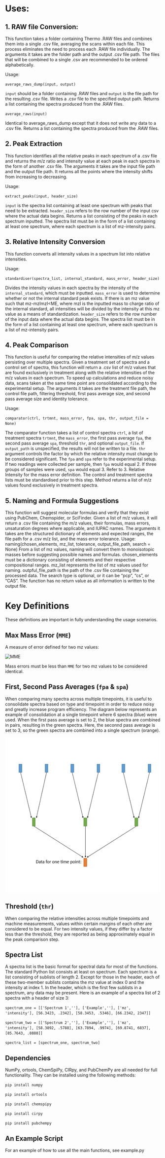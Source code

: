# Uses:


 ## 1. RAW file Conversion:

This function takes a folder containing Thermo .RAW files and combines them into a single .csv file, averaging the scans within each file. This process eliminates the need to process each .RAW file individually. The arguments it takes are the folder path and the output .csv file path. The files that will be combined to a single .csv are recommended to be ordered alphabetically. 

Usage:
  
`average_raws_dump(input, output)`


`input` should be a folder containing .RAW files and `output` is the file path for the resulting .csv file. Writes a .csv file to the specified output path. Returns a list containing the spectra produced from the .RAW files. 

`average_raws(input)`


Identical to average_raws_dump except that it does not write any data to a .csv file. Returns a list containing the spectra produced from the .RAW files. 


## 2. Peak Extraction
This function identifies all the relative peaks in each spectrum of a .csv file and returns the m/z ratio and intensity value at each peak in each spectra in the form of another .csv file. The arguments it takes are the input file path and the output file path. It returns all the points where the intensity shifts from increasing to decreasing.

Usage:

`extract_peaks(input, header_size)`


`input` is the spectra list containing at least one spectrum with peaks that need to be extracted. `header_size` refers to the row number of the input csv where the actual data begins. Returns a list consisting of the peaks in each spectrum inputted. The spectra list must be in the form of a list containing at least one spectrum, where each spectrum is a list of mz-intensity pairs.


## 3. Relative Intensity Conversion

This function converts all intensity values in a spectrum list into relative intensities. 

Usage:

`standardiser(spectra_list, internal_standard, mass_error, header_size)`


Divides the intensity values in each spectra by the intensity of the `internal_standard`, which must be inputted. `mass_error` is used to determine whether or not the internal standard peak exists. If there is an mz value such that mz-mzImzI<ME, where mzI is the inputted mass to charge ratio of the internal standard, all intensities will be divided by the intensity at this mz value as a means of standardization. `header_size` refers to the row number of the input data where the actual data begins. The spectra list must be in the form of a list containing at least one spectrum, where each spectrum is a list of mz-intensity pairs.


## 4. Peak Comparison
This function is useful for comparing the relative intensities of m/z values persisting over multiple spectra. Given a treatment set of spectra and a control 	set of spectra, this function will return a .csv list of m/z values that are found exclusively in treatment along with the relative intensities of the m/z values in each spectrum. To speed up calculations and reduce noisy data, scans taken at the same time point are consolidated according to the experimental setup. The arguments it takes are the treatment file path, the control file path, filtering threshold, first pass average size, and second pass average size and identity tolerance. 

Usage:

`comparator(ctrl, trtmnt, mass_error, fpa, spa, thr, output_file = None)`

The comparator function takes a list of control spectra `ctrl`, a list of treatment spectra `trtmnt`, the `mass_error`, the first pass average `fpa`, the second pass average `spa`, threshold `thr`, and optional `output_file`. If `output_path` is unspecified, the results will not be written to a file. `thr` argument controls the factor by which the relative intensity must change to be considered significant. The `fpa` and `spa` refer to the experimental setup. If two readings were collected per sample, then `fpa` would equal 2. If three groups of samples were used, `spa` would equal 3. Refer to 3. Relative Intensity for the mass error definition. The control and treatment spectra lists must be standardised prior to this step. Method returns a list of m/z values found exclusively in treatment spectra. 

## 5. Naming and Formula Suggestions
This function will suggest molecular formulas and verify that they exist using PubChem, Chemspider, or SciFinder. Given a list of m/z values, it will return a .csv file containing the m/z values, their formulas, mass errors, unsaturation degrees where applicable, and IUPAC names. The arguments it takes are the structured dictionary of elements and expected ranges, the file path for a .csv m/z list, and the mass error tolerance. 
Usage:
naming(chosen_elements, mz_list, tolerance, output_file_path, search = None)
From a list of mz values, naming will convert them to monoisotopic masses before suggesting possible names and formulas. chosen_elements must be a dictionary consisting of elements and their respective compositional ranges. mz_list represents the list of mz values used for naming. outpful_file_path is the path of the .csv file containing the processed data. The search type is optional, or it can be “pcp”, “cs”, or  “CAS”. The function has no return value as all information is written to the output file. 

# Key Definitions
These definitions are important in fully understanding the usage scenarios.

## Max Mass Error (`MME`)
A measure of error defined for two mz values:

![MME](https://latex.codecogs.com/png.image?\dpi{110}&space;\frac{|mz_1&space;-&space;mz_2|}&space;{mz_1})

Mass errors must be less than `MME` for two mz values to be considered identical.
## First, Second Pass Averages (`fpa` & `spa`)

When comparing many spectra across multiple timepoints, it is useful to consolidate spectra based on type and timepoint in order to reduce noisy and greatly increase program efficiency. The diagram below represents an example of consolidation at a single timepoint where 6 spectra (blue) were used. When the first pass average is set to 2, the blue spectra are combined in pairs, resulting in the green spectra. Here, the seconnd pass average is set to 3, so the green spectra are combined into a single spectrum (orange).

![Diagram](/averaging_diagram.png)

## Threshold (`thr`)

When comparing the relative intensities across multiple timepoints and machine measurements, values within certain margins of each other are considered to be equal. For two intensity values, if they differ by a factor less than the threshold, they are reported as being approximately equal in the peak comparison step. 


## Spectra List

A spectra list is the basic format for spectral data for most of the functions. The standard Python list consists at least on spectrum. Each spectrum is a list consisting of sublists of length 2. Except for those in the header, each of these two-member sublists contains the mz value at index 0 and the intensity at index 1. In the header, which is the first few sublists in a spectrum, any data may be present. Here is an example of a spectra list of 2 spectra with a header of size 3:

`spectrum_one = [['Spectrum 1',''], ['Example',''], ['mz', 'intensity'], [56.3423, .2342], [58.3453, .5346], [66.2342, 2347]]`

`spectrum_two = [['Spectrum 2',''], ['Example',''], ['mz', 'intensity'], [58.3892, .5788], [63.7894, .9974], [69.8741, 6837], [85.7643, .8888]]`

`spectra_list = [spectrum_one, spectrum_two]`


## Dependencies

NumPy, ortools, ChemSpiPy, CIRpy, and PubChemPy are all needed for full functionality. They can be installed using the following methods:

`pip install numpy`

`pip install ortools`

`pip install chemspipy`

`pip install cirpy`

`pip install pubchempy`



## An Example Script

For an example of how to use all the main functions, see example.py
